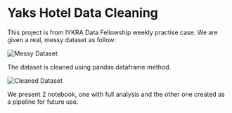 # Yaks Hotel Data Cleaning

This project is from IYKRA Data Fellowship weekly practise case. We are given a real, messy dataset as follow:

![Messy Dataset](https://i.imgur.com/VWa8j5w.png "Messy Dataset")

The dataset is cleaned using pandas dataframe method.

![Cleaned Dataset](https://i.imgur.com/7RYFk9u.png "Cleaned Dataset")

We present 2 notebook, one with full analysis and the other one created as a pipeline for future use.